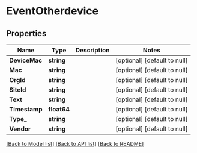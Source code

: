 # EventOtherdevice

## Properties
Name | Type | Description | Notes
------------ | ------------- | ------------- | -------------
**DeviceMac** | **string** |  | [optional] [default to null]
**Mac** | **string** |  | [optional] [default to null]
**OrgId** | **string** |  | [optional] [default to null]
**SiteId** | **string** |  | [optional] [default to null]
**Text** | **string** |  | [optional] [default to null]
**Timestamp** | **float64** |  | [optional] [default to null]
**Type_** | **string** |  | [optional] [default to null]
**Vendor** | **string** |  | [optional] [default to null]

[[Back to Model list]](../README.md#documentation-for-models) [[Back to API list]](../README.md#documentation-for-api-endpoints) [[Back to README]](../README.md)

